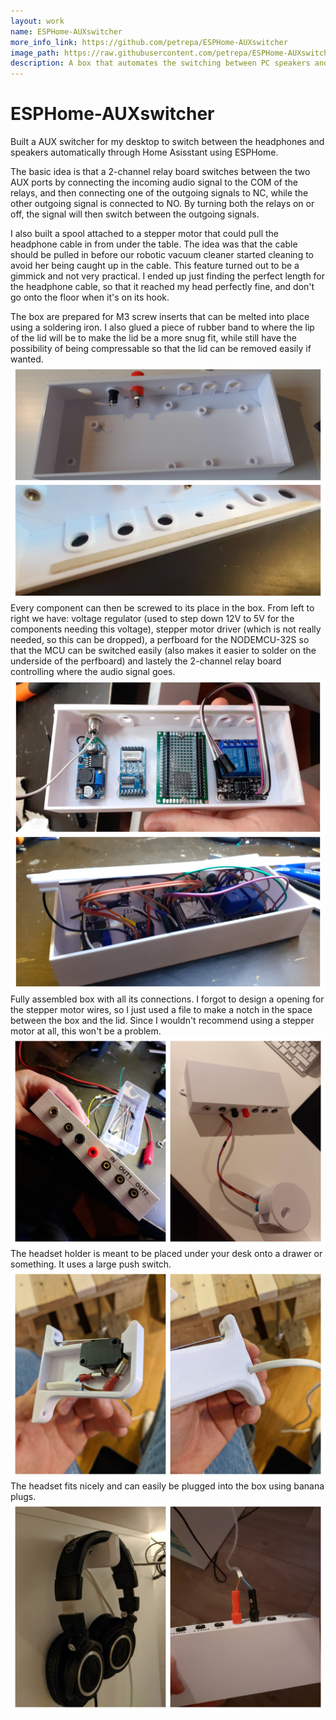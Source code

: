 ```yaml
---
layout: work
name: ESPHome-AUXswitcher
more_info_link: https://github.com/petrepa/ESPHome-AUXswitcher
image_path: https://raw.githubusercontent.com/petrepa/ESPHome-AUXswitcher/master/Photos/assembled_box.jpg
description: A box that automates the switching between PC speakers and headphones.
---
```


# ESPHome-AUXswitcher
Built a AUX switcher for my desktop to switch between the headphones and speakers automatically through Home Asisstant using ESPHome.

The basic idea is that a 2-channel relay board switches between the two AUX ports by connecting the incoming audio signal to the COM of the relays, and then connecting one of the outgoing signals to NC, while the other outgoing signal is connected to NO. By turning both the relays on or off, the signal will then switch between the outgoing signals.

I also built a spool attached to a stepper motor that could pull the headphone cable in from under the table. The idea was that the cable should be pulled in before our robotic vacuum cleaner started cleaning to avoid her being caught up in the cable. This feature turned out to be a gimmick and not very practical. I ended up just finding the perfect length for the headphone cable, so that it reached my head perfectly fine, and don't go onto the floor when it's on its hook. 

The box are prepared for M3 screw inserts that can be melted into place using a soldering iron. I also glued a piece of rubber band to where the lip of the lid will be to make the lid be a more snug fit, while still have the possibility of being compressable so that the lid can be removed easily if wanted.
![box_preparations](https://github.com/petrepa/ESPHome-AUXswitcher/blob/master/Photos/box_preperations.jpg)
Every component can then be screwed to its place in the box. 
From left to right we have: voltage regulator (used to step down 12V to 5V for the components needing this voltage), stepper motor driver (which is not really needed, so this can be dropped), a perfboard for the NODEMCU-32S so that the MCU can be switched easily (also makes it easier to solder on the underside of the perfboard) and lastely the 2-channel relay board controlling where the audio signal goes.
![box_components](https://github.com/petrepa/ESPHome-AUXswitcher/blob/master/Photos/box_components.jpg)
Fully assembled box with all its connections. I forgot to design a opening for the stepper motor wires, so I just used a file to make a notch in the space between the box and the lid. Since I wouldn't recommend using a stepper motor at all, this won't be a problem.
![assembled_box](https://github.com/petrepa/ESPHome-AUXswitcher/blob/master/Photos/assembled_box.jpg)
The headset holder is meant to be placed under your desk onto a drawer or something. It uses a large push switch.
![assembled_headset_holder](https://github.com/petrepa/ESPHome-AUXswitcher/blob/master/Photos/assembeld_headset_holder.jpg)
The headset fits nicely and can easily be plugged into the box using banana plugs. 
![headset_holder](https://github.com/petrepa/ESPHome-AUXswitcher/blob/master/Photos/headsett_holder.jpg)